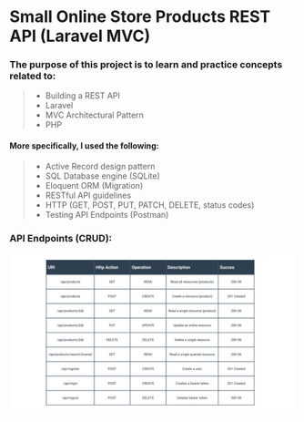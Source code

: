 # Small Online Store Products REST API (Laravel MVC)

### The purpose of this project is to learn and practice concepts related to:
> - Building a REST API
> - Laravel
> - MVC Architectural Pattern
> - PHP

#### More specifically, I used the following:
> - Active Record design pattern
> - SQL Database engine (SQLite)
> - Eloquent ORM (Migration)
> - RESTful API guidelines
> - HTTP (GET, POST, PUT, PATCH, DELETE, status codes)
> - Testing API Endpoints (Postman)

### API Endpoints (CRUD):

![Alt text](./public/endpoints.png)
